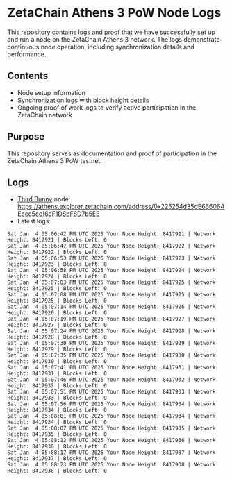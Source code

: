 # ZetaChain Athens 3 PoW Node Logs
This repository contains logs and proof that we have successfully set up and run a node on the ZetaChain Athens 3 network. The logs demonstrate continuous node operation, including synchronization details and performance.

## Contents
- Node setup information
- Synchronization logs with block height details
- Ongoing proof of work logs to verify active participation in the ZetaChain network

## Purpose
This repository serves as documentation and proof of participation in the ZetaChain Athens 3 PoW testnet.

## Logs

- [Third Bunny](https://thirdbunny.xyz/) node: https://athens.explorer.zetachain.com/address/0x225254d35dE666064Eccc5ce16eF1D8bF8D7b5EE
- Latest logs:
```
Sat Jan  4 05:06:42 PM UTC 2025 Your Node Height: 8417921 | Network Height: 8417921 | Blocks Left: 0
Sat Jan  4 05:06:47 PM UTC 2025 Your Node Height: 8417922 | Network Height: 8417922 | Blocks Left: 0
Sat Jan  4 05:06:53 PM UTC 2025 Your Node Height: 8417923 | Network Height: 8417923 | Blocks Left: 0
Sat Jan  4 05:06:58 PM UTC 2025 Your Node Height: 8417924 | Network Height: 8417924 | Blocks Left: 0
Sat Jan  4 05:07:03 PM UTC 2025 Your Node Height: 8417925 | Network Height: 8417925 | Blocks Left: 0
Sat Jan  4 05:07:08 PM UTC 2025 Your Node Height: 8417925 | Network Height: 8417925 | Blocks Left: 0
Sat Jan  4 05:07:14 PM UTC 2025 Your Node Height: 8417926 | Network Height: 8417926 | Blocks Left: 0
Sat Jan  4 05:07:19 PM UTC 2025 Your Node Height: 8417927 | Network Height: 8417927 | Blocks Left: 0
Sat Jan  4 05:07:24 PM UTC 2025 Your Node Height: 8417928 | Network Height: 8417928 | Blocks Left: 0
Sat Jan  4 05:07:30 PM UTC 2025 Your Node Height: 8417929 | Network Height: 8417929 | Blocks Left: 0
Sat Jan  4 05:07:35 PM UTC 2025 Your Node Height: 8417930 | Network Height: 8417930 | Blocks Left: 0
Sat Jan  4 05:07:41 PM UTC 2025 Your Node Height: 8417931 | Network Height: 8417931 | Blocks Left: 0
Sat Jan  4 05:07:46 PM UTC 2025 Your Node Height: 8417932 | Network Height: 8417932 | Blocks Left: 0
Sat Jan  4 05:07:51 PM UTC 2025 Your Node Height: 8417933 | Network Height: 8417933 | Blocks Left: 0
Sat Jan  4 05:07:56 PM UTC 2025 Your Node Height: 8417934 | Network Height: 8417934 | Blocks Left: 0
Sat Jan  4 05:08:01 PM UTC 2025 Your Node Height: 8417934 | Network Height: 8417934 | Blocks Left: 0
Sat Jan  4 05:08:07 PM UTC 2025 Your Node Height: 8417935 | Network Height: 8417935 | Blocks Left: 0
Sat Jan  4 05:08:12 PM UTC 2025 Your Node Height: 8417936 | Network Height: 8417936 | Blocks Left: 0
Sat Jan  4 05:08:17 PM UTC 2025 Your Node Height: 8417937 | Network Height: 8417937 | Blocks Left: 0
Sat Jan  4 05:08:23 PM UTC 2025 Your Node Height: 8417938 | Network Height: 8417938 | Blocks Left: 0
```
